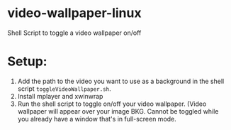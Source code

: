 # video-wallpaper-linux
Shell Script to toggle a video wallpaper on/off

# Setup: 
1. Add the path to the video you want to use as a background in the shell script `toggleVideoWallpaper.sh`.
2. Install mplayer and xwinwrap
3. Run the shell script to toggle on/off your video wallpaper. (Video wallpaper will appear over your image BKG. Cannot be toggled while you already have a window that's in full-screen mode. 
